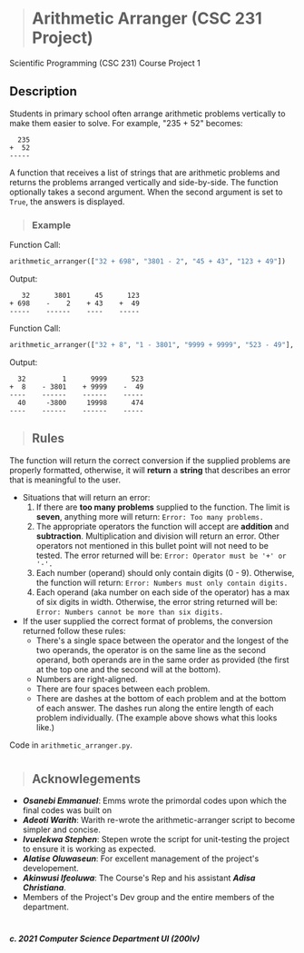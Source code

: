 ># **Arithmetic Arranger** (CSC 231 Project)

Scientific Programming (CSC 231) Course Project 1
## Description
Students in primary school often arrange arithmetic problems vertically to make them easier to solve. For example, "235 + 52" becomes:
```
  235
+  52
-----
```

A function that receives a list of strings that are arithmetic problems and returns the problems arranged vertically and side-by-side. The function optionally takes a second argument. When the second argument is set to `True`, the answers is displayed.

> ### Example

Function Call:
```py
arithmetic_arranger(["32 + 698", "3801 - 2", "45 + 43", "123 + 49"])
```

Output:
```
   32      3801      45      123
+ 698    -    2    + 43    +  49
-----    ------    ----    -----
```

Function Call:
```py
arithmetic_arranger(["32 + 8", "1 - 3801", "9999 + 9999", "523 - 49"], True)
```

Output:
```
  32         1      9999      523
+  8    - 3801    + 9999    -  49
----    ------    ------    -----
  40     -3800     19998      474
----	------	  ------    -----
```

> ## Rules

The function will return the correct conversion if the supplied problems are properly formatted, otherwise, it will **return** a **string** that describes an error that is meaningful to the user.  


* Situations that will return an error:
  1. If there are **too many problems** supplied to the function. The limit is **seven**, anything more will return:
    `Error: Too many problems.`
  2. The appropriate operators the function will accept are **addition** and **subtraction**. Multiplication and division will return an error. Other operators not mentioned in this bullet point will not need to be tested. The error returned will be:
    `Error: Operator must be '+' or '-'.`
  3. Each number (operand) should only contain digits (0 - 9). Otherwise, the function will return:
    `Error: Numbers must only contain digits.`
  4. Each operand (aka number on each side of the operator) has a max of six digits in width. Otherwise, the error string returned will be:
    `Error: Numbers cannot be more than six digits.`
*  If the user supplied the correct format of problems, the conversion returned follow these rules:
    * There's a single space between the operator and the longest of the two operands, the operator is on the same line as the second operand, both operands are in the same order as provided (the first at the top one and the second will at the bottom).
    * Numbers are right-aligned.
    * There are four spaces between each problem.
    * There are dashes at the bottom of each problem and at the bottom of each answer. The dashes run along the entire length of each problem individually. (The example above shows what this looks like.)


Code in `arithmetic_arranger.py`.

#

>## Acknowlegements
* ___Osanebi Emmanuel___: Emms wrote the primordal codes upon which the final codes was built on
* ___Adeoti Warith___:  Warith re-wrote the arithmetic-arranger script to become simpler and concise.
* ___Ivuelekwa Stephen___: Stepen wrote the script for unit-testing the project to ensure it is working as expected.
* ___Alatise Oluwaseun___: For excellent management of the project's developement.
* ___Akinwusi Ifeoluwa___: The Course's Rep and his assistant ___Adisa Christiana___.
* Members of the Project's Dev group and the entire members of the department.

#
***c. 2021 Computer Science Department UI (200lv)***
